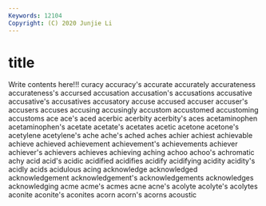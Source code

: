 ```yaml
---
Keywords: 12104
Copyright: (C) 2020 Junjie Li
---
```


# title

Write contents here!!!
curacy 
accuracy's 
accurate 
accurately 
accurateness 
accurateness's 
accursed 
accusation 
accusation's 
accusations
accusative 
accusative's 
accusatives 
accusatory 
accuse 
accused 
accuser 
accuser's 
accusers 
accuses
accusing 
accusingly 
accustom 
accustomed 
accustoming 
accustoms 
ace 
ace's 
aced 
acerbic
acerbity 
acerbity's 
aces 
acetaminophen 
acetaminophen's 
acetate 
acetate's 
acetates 
acetic 
acetone
acetone's 
acetylene 
acetylene's 
ache 
ache's 
ached 
aches 
achier 
achiest 
achievable
achieve 
achieved 
achievement 
achievement's 
achievements 
achiever 
achiever's 
achievers 
achieves 
achieving
aching 
achoo 
achoo's 
achromatic 
achy 
acid 
acid's 
acidic 
acidified 
acidifies
acidify 
acidifying 
acidity 
acidity's 
acidly 
acids 
acidulous 
acing 
acknowledge 
acknowledged
acknowledgement 
acknowledgement's 
acknowledgements 
acknowledges 
acknowledging 
acme 
acme's 
acmes 
acne 
acne's
acolyte 
acolyte's 
acolytes 
aconite 
aconite's 
aconites 
acorn 
acorn's 
acorns 
acoustic
